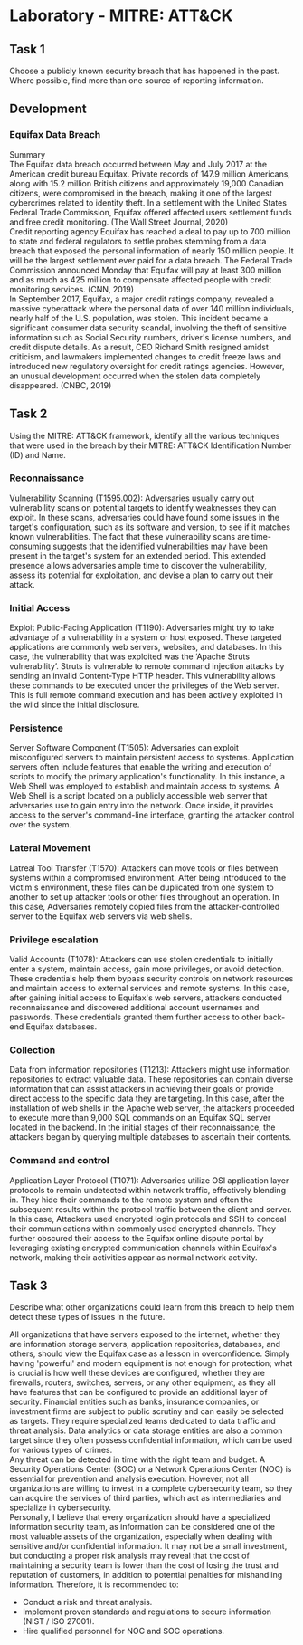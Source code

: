 # Laboratory - MITRE: ATT&CK

## Task 1
Choose a publicly known security breach that has happened in the past. Where possible, find more than one source of reporting information.

## Development
### Equifax Data Breach
Summary<br/>
The Equifax data breach occurred between May and July 2017 at the American credit bureau Equifax. Private records of 147.9 million Americans, along with 15.2 million British citizens and approximately 19,000 Canadian citizens, were compromised in the breach, making it one of the largest cybercrimes related to identity theft. In a settlement with the United States Federal Trade Commission, Equifax offered affected users settlement funds and free credit monitoring. (The Wall Street Journal, 2020)<br/>
Credit reporting agency Equifax has reached a deal to pay up to 700 million to state and federal regulators to settle probes stemming from a data breach that exposed the personal information of nearly 150 million people. It will be the largest settlement ever paid for a data breach. The Federal Trade Commission announced Monday that Equifax will pay at least 300 million and as much as 425 million to compensate affected people with credit monitoring services. (CNN, 2019)<br/>
In September 2017, Equifax, a major credit ratings company, revealed a massive cyberattack where the personal data of over 140 million individuals, nearly half of the U.S. population, was stolen. This incident became a significant consumer data security scandal, involving the theft of sensitive information such as Social Security numbers, driver's license numbers, and credit dispute details. As a result, CEO Richard Smith resigned amidst criticism, and lawmakers implemented changes to credit freeze laws and introduced new regulatory oversight for credit ratings agencies. However, an unusual development occurred when the stolen data completely disappeared. (CNBC, 2019)

## Task 2
Using the MITRE: ATT&CK framework, identify all the various techniques that were used in the breach by their MITRE: ATT&CK Identification Number (ID) and Name.

### Reconnaissance
Vulnerability Scanning (T1595.002): Adversaries usually carry out vulnerability scans on potential targets to identify weaknesses they can exploit. In these scans, adversaries could have found some issues in the target's configuration, such as its software and version, to see if it matches known vulnerabilities. The fact that these vulnerability scans are time-consuming suggests that the identified vulnerabilities may have been present in the target's system for an extended period. This extended presence allows adversaries ample time to discover the vulnerability, assess its potential for exploitation, and devise a plan to carry out their attack.
### Initial Access
Exploit Public-Facing Application (T1190): Adversaries might try to take advantage of a vulnerability in a system or host exposed. These targeted applications are commonly web servers, websites, and databases. In this case, the vulnerability that was exploited was the ‘Apache Struts vulnerability’. Struts is vulnerable to remote command injection attacks by sending an invalid Content-Type HTTP header. This vulnerability allows these commands to be executed under the privileges of the Web server. This is full remote command execution and has been actively exploited in the wild since the initial disclosure.
### Persistence
Server Software Component (T1505): Adversaries can exploit misconfigured servers to maintain persistent access to systems. Application servers often include features that enable the writing and execution of scripts to modify the primary application's functionality. In this instance, a Web Shell was employed to establish and maintain access to systems. A Web Shell is a script located on a publicly accessible web server that adversaries use to gain entry into the network. Once inside, it provides access to the server's command-line interface, granting the attacker control over the system.
### Lateral Movement
Latreal Tool Transfer (T1570): Attackers can move tools or files between systems within a compromised environment. After being introduced to the victim's environment, these files can be duplicated from one system to another to set up attacker tools or other files throughout an operation. In this case, Adversaries remotely copied files from the attacker-controlled server to the Equifax web servers via web shells.
### Privilege escalation
Valid Accounts (T1078): Attackers can use stolen credentials to initially enter a system, maintain access, gain more privileges, or avoid detection. These credentials help them bypass security controls on network resources and maintain access to external services and remote systems. In this case, after gaining initial access to Equifax's web servers, attackers conducted reconnaissance and discovered additional account usernames and passwords. These credentials granted them further access to other back-end Equifax databases.
### Collection
Data from information repositories (T1213): Attackers might use information repositories to extract valuable data. These repositories can contain diverse information that can assist attackers in achieving their goals or provide direct access to the specific data they are targeting. In this case, after the installation of web shells in the Apache web server, the attackers proceeded to execute more than 9,000 SQL commands on an Equifax SQL server located in the backend. In the initial stages of their reconnaissance, the attackers began by querying multiple databases to ascertain their contents.
### Command and control
Application Layer Protocol (T1071): Adversaries utilize OSI application layer protocols to remain undetected within network traffic, effectively blending in. They hide their commands to the remote system and often the subsequent results within the protocol traffic between the client and server. In this case, Attackers used encrypted login protocols and SSH to conceal their communications within commonly used encrypted channels. They further obscured their access to the Equifax online dispute portal by leveraging existing encrypted communication channels within Equifax's network, making their activities appear as normal network activity.

## Task 3
Describe what other organizations could learn from this breach to help them detect these types of issues in the future.

All organizations that have servers exposed to the internet, whether they are information storage servers, application repositories, databases, and others, should view the Equifax case as a lesson in overconfidence. Simply having 'powerful' and modern equipment is not enough for protection; what is crucial is how well these devices are configured, whether they are firewalls, routers, switches, servers, or any other equipment, as they all have features that can be configured to provide an additional layer of security. Financial entities such as banks, insurance companies, or investment firms are subject to public scrutiny and can easily be selected as targets. They require specialized teams dedicated to data traffic and threat analysis. Data analytics or data storage entities are also a common target since they often possess confidential information, which can be used for various types of crimes.<br/>
Any threat can be detected in time with the right team and budget. A Security Operations Center (SOC) or a Network Operations Center (NOC) is essential for prevention and analysis execution. However, not all organizations are willing to invest in a complete cybersecurity team, so they can acquire the services of third parties, which act as intermediaries and specialize in cybersecurity.<br/>
Personally, I believe that every organization should have a specialized information security team, as information can be considered one of the most valuable assets of the organization, especially when dealing with sensitive and/or confidential information. It may not be a small investment, but conducting a proper risk analysis may reveal that the cost of maintaining a security team is lower than the cost of losing the trust and reputation of customers, in addition to potential penalties for mishandling information. Therefore, it is recommended to:
  - Conduct a risk and threat analysis.
  - Implement proven standards and regulations to secure information (NIST / ISO 27001).
  - Hire qualified personnel for NOC and SOC operations.


